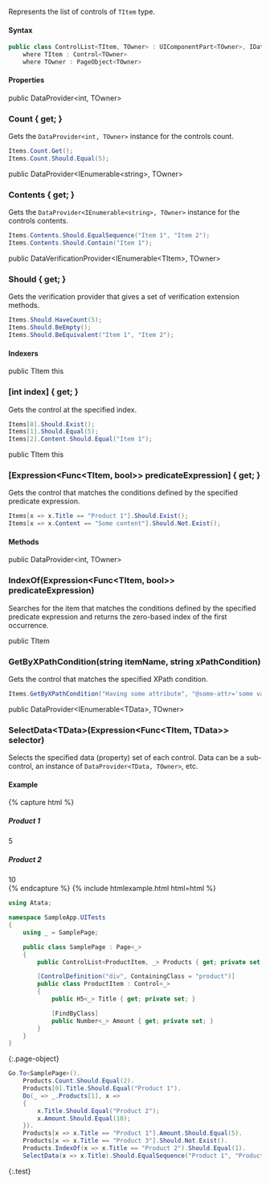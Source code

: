 Represents the list of controls of `TItem` type.

#### Syntax

```cs
public class ControlList<TItem, TOwner> : UIComponentPart<TOwner>, IDataProvider<IEnumerable<TItem>, TOwner>, IEnumerable<TItem>, ISupportsMetadata
    where TItem : Control<TOwner>
    where TOwner : PageObject<TOwner>
```

#### Properties

<div class="member">
    <span class="head"><span class="keyword">public</span> <span class="type">DataProvider</span><wbr>&lt;<span class="keyword">int</span>, <span class="type">TOwner</span>&gt;</span>
    <h3><span class="body">Count</span><span class="tail"> { <span class="keyword">get</span>; }</span></h3>
</div>

Gets the `DataProvider<int, TOwner>` instance for the controls count.

```cs
Items.Count.Get();
Items.Count.Should.Equal(5);
```

<div class="member">
    <span class="head"><span class="keyword">public</span> <span class="type">DataProvider</span><wbr>&lt;<span class="type">IEnumerable</span><wbr>&lt;<span class="keyword">string</span>&gt;, <span class="type">TOwner</span>&gt;</span>
    <h3><span class="body">Contents</span><span class="tail"> { <span class="keyword">get</span>; }</span></h3>
</div>

Gets the `DataProvider<IEnumerable<string>, TOwner>` instance for the controls contents.

```cs
Items.Contents.Should.EqualSequence("Item 1", "Item 2");
Items.Contents.Should.Contain("Item 1");
```

<div class="member">
    <span class="head"><span class="keyword">public</span> <span class="type">DataVerificationProvider</span><wbr>&lt;<span class="type">IEnumerable</span><wbr>&lt;<span class="type">TItem</span>&gt;, <span class="type">TOwner</span>&gt;</span>
    <h3><span class="body">Should</span><span class="tail"> { <span class="keyword">get</span>; }</span></h3>
</div>

Gets the verification provider that gives a set of verification extension methods.

```cs
Items.Should.HaveCount(5);
Items.Should.BeEmpty();
Items.Should.BeEquivalent("Item 1", "Item 2");
```

#### Indexers

<div class="member">
    <span class="head"><span class="keyword">public</span> <span class="type">TItem</span> <span class="keyword">this</span></span>
    <h3><span class="body">[<span class="keyword">int</span> index]</span><span class="tail"> { <span class="keyword">get</span>; }</span></h3>
</div>

Gets the control at the specified index.

```cs
Items[0].Should.Exist();
Items[1].Should.Equal(5);
Items[2].Content.Should.Equal("Item 1");
```

<div class="member">
    <span class="head"><span class="keyword">public</span> <span class="type">TItem</span> <span class="keyword">this</span></span>
    <h3><span class="body">[<span class="type">Expression</span><wbr>&lt;<span class="type">Func</span><wbr>&lt;<span class="type">TItem</span>, <span class="keyword">bool</span>&gt;&gt; predicateExpression]</span><span class="tail"> { <span class="keyword">get</span>; }</span></h3>
</div>

Gets the control that matches the conditions defined by the specified predicate expression.

```cs
Items[x => x.Title == "Product 1"].Should.Exist();
Items[x => x.Content == "Some content"].Should.Not.Exist();
```

#### Methods

<div class="member">
    <span class="head"><span class="keyword">public</span> <span class="type">DataProvider</span><wbr>&lt;<span class="keyword">int</span>, <span class="type">TOwner</span>&gt;</span>
    <h3><span class="body">IndexOf</span><span class="tail">(<span class="type">Expression</span><wbr>&lt;<span class="type">Func</span><wbr>&lt;<span class="type">TItem</span>, <span class="keyword">bool</span>&gt;&gt; predicateExpression)</span></h3>
</div>

Searches for the item that matches the conditions defined by the specified predicate expression and returns the zero-based index of the first occurrence.

<div class="member">
    <span class="head"><span class="keyword">public</span> <span class="type">TItem</span></span>
    <h3><span class="body">GetByXPathCondition</span><span class="tail">(<span class="keyword">string</span> itemName, <span class="keyword">string</span> xPathCondition)</span></h3>
</div>

Gets the control that matches the specified XPath condition.

```cs
Items.GetByXPathCondition("Having some attribute", "@some-attr='some value'");
```

<div class="member">
    <span class="head"><span class="keyword">public</span> <span class="type">DataProvider</span><wbr>&lt;<span class="type">IEnumerable</span><wbr>&lt;<span class="type">TData</span>&gt;, <span class="type">TOwner</span>&gt;</span>
    <h3><span class="body">SelectData<wbr>&lt;<span class="type">TData</span>&gt;</span><span class="tail">(<span class="type">Expression</span><wbr>&lt;<span class="type">Func</span><wbr>&lt;<span class="type">TItem</span>, <span class="type">TData</span>&gt;&gt; selector)</span></h3>
</div>

Selects the specified data (property) set of each control. Data can be a sub-control, an instance of `DataProvider<TData, TOwner>`, etc.

#### Example

{% capture html %}
<div>
    <div class="product">
        <h5>Product 1</h5>
        <span class="amount">5</span>
    </div>
    <div class="product">
        <h5>Product 2</h5>
        <span class="amount">10</span>
    </div>
</div>
{% endcapture %}
{% include htmlexample.html html=html %}

```cs
using Atata;

namespace SampleApp.UITests
{
    using _ = SamplePage;

    public class SamplePage : Page<_>
    {
        public ControlList<ProductItem, _> Products { get; private set; }

        [ControlDefinition("div", ContainingClass = "product")]
        public class ProductItem : Control<_>
        {
            public H5<_> Title { get; private set; }

            [FindByClass]
            public Number<_> Amount { get; private set; }
        }
    }
}
```
{:.page-object}
```cs
Go.To<SamplePage>().
    Products.Count.Should.Equal(2).
    Products[0].Title.Should.Equal("Product 1").
    Do(_ => _.Products[1], x =>
    {
        x.Title.Should.Equal("Product 2");
        x.Amount.Should.Equal(10);
    }).
    Products[x => x.Title == "Product 1"].Amount.Should.Equal(5).
    Products[x => x.Title == "Product 3"].Should.Not.Exist().
    Products.IndexOf(x => x.Title == "Product 2").Should.Equal(1).
    SelectData(x => x.Title).Should.EqualSequence("Product 1", "Product 2");
```
{:.test}